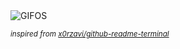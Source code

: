 <div align="justify">
<picture>
    <source media="(prefers-color-scheme: dark)" srcset="https://i.ibb.co/4nZQ1m7s/output-gif.gif">
    <source media="(prefers-color-scheme: light)" srcset="https://i.ibb.co/4nZQ1m7s/output-gif.gif">
    <img alt="GIFOS" src="https://i.ibb.co/4nZQ1m7s/output-gif.gif">
</picture>

<sub><i>inspired from [x0rzavi/github-readme-terminal](https://github.com/x0rzavi/github-readme-terminal)</i></sub>

</div>

<!-- Image deletion URL: https://ibb.co/HfDJhFVN/47928b7c932004b3a64877947b0eb192 -->